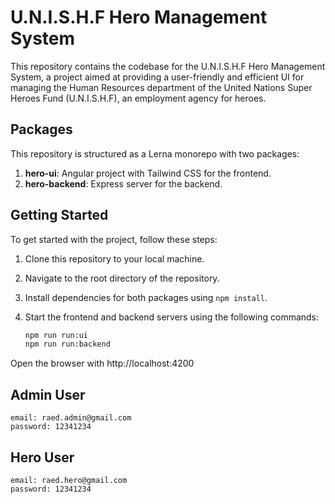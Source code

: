 # U.N.I.S.H.F Hero Management System

This repository contains the codebase for the U.N.I.S.H.F Hero Management System, a project aimed at providing a user-friendly and efficient UI for managing the Human Resources department of the United Nations Super Heroes Fund (U.N.I.S.H.F), an employment agency for heroes.

## Packages

This repository is structured as a Lerna monorepo with two packages:

1. **hero-ui**: Angular project with Tailwind CSS for the frontend.
2. **hero-backend**: Express server for the backend.

## Getting Started

To get started with the project, follow these steps:

1. Clone this repository to your local machine.
2. Navigate to the root directory of the repository.
3. Install dependencies for both packages using `npm install`.
4. Start the frontend and backend servers using the following commands:

   ```bash
   npm run run:ui
   npm run run:backend

Open the browser with http://localhost:4200


## Admin User

```angular2html
email: raed.admin@gmail.com
password: 12341234
```


## Hero User

```angular2html
email: raed.hero@gmail.com
password: 12341234
```
